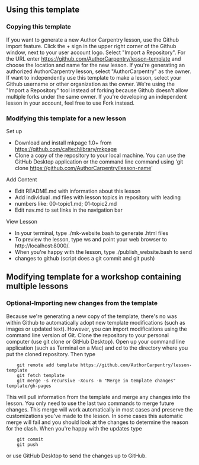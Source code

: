 ## Using this template

### Copying this template

If you want to generate a new Author Carpentry lesson, use the Github import
feature.  Click the + sign in the upper right corner of the Github window, next
to your user account logo.  Select "Import a Repository".  For the URL enter
https://github.com/AuthorCarpentry/lesson-template and choose the location and
name for the new lesson.  If you're generating an authorized AuthorCarpentry
lesson, select "AuthorCarpentry" as the owner.  If want to independently use
this template to make a lesson, select your Github username or other
organization as the owner.  We're using the "Import a Repository" tool instead
of forking because Github doesn't allow multiple forks under the same owner.
If you're developing an independent lesson in your account, feel free to use
Fork instead.

### Modifying this template for a new lesson

Set up

* Download and install mkpage 1.0+ from https://github.com/caltechlibrary/mkpage
* Clone a copy of the repository to your local machine.  You can use the GitHub
Desktop application or the command line command using 
'git clone https://github.com/AuthorCarpentry/lesson-name'

Add Content

* Edit README.md with information about this lesson
* Add individual .md files with lesson topics in repository with leading
* numbers like: 00-topic1.md;
01-topic2.md
* Edit nav.md to set links in the navigation bar

View Lesson

* In your terminal, type ./mk-website.bash to generate .html files
* To preview the lesson, type ws and point your web browser to
http://localhost:8000/.  
* When you're happy with the lesson, type ./publish_website.bash to send
* changes to
github (script does a git commit and git push)


## Modifying template for a workshop containing multiple lessons

### Optional-Importing new changes from the template

Because we're generating a new copy of the template, there's no was within
Github to automatically adopt new template modifications (such as images or
updated text).  However, you can import modifications using the command line
version of Git.  Clone the repository to your personal computer (use git clone
or GitHub Desktop).  Open up your command line application (such as Terminal on
a Mac) and cd to the directory where you put the cloned repository.  Then type

```shell
    git remote add template https://github.com/AuthorCarpentry/lesson-template
    git fetch template
    git merge -s recursive -Xours -m "Merge in template changes" template/gh-pages
```

This will pull information from the template and merge any changes into the
lesson.  You only need to use the last two commands to merge future changes.
This merge will work automatically in most cases and preserve the
customizations you've made to the lesson.  In some cases this automatic merge
will fail and you should look at the changes to determine the reason for the
clash.  When you're happy with the updates type

```shell
    git commit
    git push
```

or use GitHub Desktop to send the changes up to GitHub.


